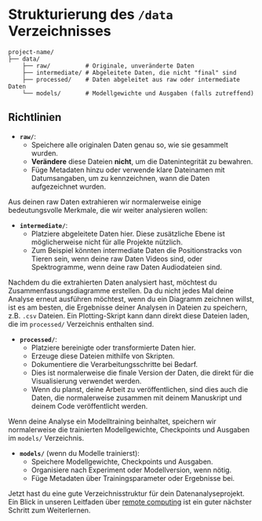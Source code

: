 # Strukturierung des `/data` Verzeichnisses

```
project-name/
├── data/
    ├── raw/          # Originale, unveränderte Daten
    ├── intermediate/ # Abgeleitete Daten, die nicht "final" sind
    ├── processed/    # Daten abgeleitet aus raw oder intermediate Daten
    └── models/       # Modellgewichte und Ausgaben (falls zutreffend)
```

## Richtlinien

- **`raw/`**:
  - Speichere alle originalen Daten genau so, wie sie gesammelt wurden.
  - **Verändere** diese Dateien **nicht**, um die Datenintegrität zu bewahren.
  - Füge Metadaten hinzu oder verwende klare Dateinamen mit Datumsangaben, um zu kennzeichnen, wann die Daten aufgezeichnet wurden.

Aus deinen raw Daten extrahieren wir normalerweise einige bedeutungsvolle Merkmale, die wir weiter analysieren wollen:

- **`intermediate/`**:
  - Platziere abgeleitete Daten hier. Diese zusätzliche Ebene ist möglicherweise nicht für alle Projekte nützlich.
  - Zum Beispiel könnten intermediate Daten die Positionstracks von Tieren sein, wenn deine raw Daten Videos sind, oder Spektrogramme, wenn deine raw Daten Audiodateien sind.

Nachdem du die extrahierten Daten analysiert hast, möchtest du Zusammenfassungsdiagramme erstellen. Da du nicht jedes Mal deine Analyse erneut ausführen möchtest, wenn du ein Diagramm zeichnen willst, ist es am besten, die Ergebnisse deiner Analysen in Dateien zu speichern, z.B. `.csv` Dateien. Ein Plotting-Skript kann dann direkt diese Dateien laden, die im `processed/` Verzeichnis enthalten sind.

- **`processed/`**:
  - Platziere bereinigte oder transformierte Daten hier.
  - Erzeuge diese Dateien mithilfe von Skripten.
  - Dokumentiere die Verarbeitungsschritte bei Bedarf.
  - Dies ist normalerweise die finale Version der Daten, die direkt für die Visualisierung verwendet werden.
  - Wenn du planst, deine Arbeit zu veröffentlichen, sind dies auch die Daten, die normalerweise zusammen mit deinem Manuskript und deinem Code veröffentlicht werden.

Wenn deine Analyse ein Modelltraining beinhaltet, speichern wir normalerweise die trainierten Modellgewichte, Checkpoints und Ausgaben im `models/` Verzeichnis.

- **`models/`** (wenn du Modelle trainierst):
  - Speichere Modellgewichte, Checkpoints und Ausgaben.
  - Organisiere nach Experiment oder Modellversion, wenn nötig.
  - Füge Metadaten über Trainingsparameter oder Ergebnisse bei.

Jetzt hast du eine gute Verzeichnisstruktur für dein Datenanalyseprojekt. Ein Blick in unseren Leitfaden über [remote computing](5_remote_computing_DE.md) ist ein guter nächster Schritt zum Weiterlernen.
